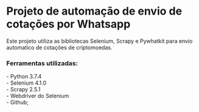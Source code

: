 # Projeto de automação de envio de cotações por Whatsapp

Este projeto utiliza as bibliotecas Selenium, Scrapy e Pywhatkit para envio automatico de cotações de criptomoedas.

### Ferramentas utilizadas:
<div>
- Python 3.7.4
</div><div>
- Selenium 4.1.0
</div><div>
- Scrapy 2.5.1
</div><div>
- Webdriver do Selenium
</div><div>
- Github;
</div><div>
<br>
